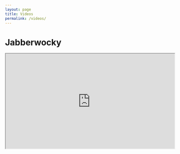 ```yaml
---
layout: page
title: Videos
permalink: /videos/
---
```

# Jabberwocky
<div align="center">
    <iframe width="560" height="315"
        src="https://www.youtube.com/embed/ZoOW_KF0Ke0">
    </iframe>
</div>
